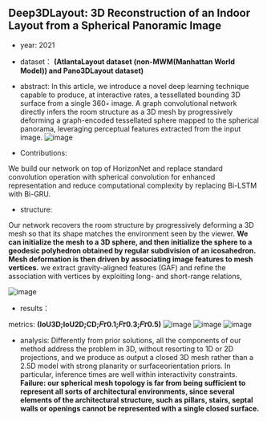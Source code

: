 ## Deep3DLayout: 3D Reconstruction of an Indoor Layout from a Spherical Panoramic Image


- year: 2021

- dataset：  **(AtlantaLayout dataset (non-MWM(Manhattan World Model)) and Pano3DLayout dataset)**  

- abstract: In this article, we introduce a novel deep learning technique capable to produce, at interactive rates, a tessellated bounding 3D surface from a single 360◦ image. A graph convolutional network directly infers the room structure as a 3D mesh by progressively deforming a graph-encoded tessellated sphere mapped to the spherical panorama, leveraging perceptual features extracted from the input image.
![image](https://github.com/VLISLAB/360-DL-Survey/blob/main/Images/Deep3Dlayoutabstract.png)

- Contributions:

We build our network on top of HorizonNet and replace standard convolution operation with spherical convolution for enhanced representation and reduce computational complexity by replacing Bi-LSTM with Bi-GRU.

- structure:

Our network recovers the room structure by progressively deforming a 3D mesh so that its shape matches the environment seen by the viewer. **We can initialize the mesh to a 3D sphere, and then initialize
the sphere to a geodesic polyhedron obtained by regular subdivision of an icosahedron. Mesh deformation is
then driven by associating image features to mesh vertices.** we extract gravity-aligned features (GAF) and refine the association with vertices by exploiting long- and short-range relations, 

![image](https://github.com/VLISLAB/360-DL-Survey/blob/main/Images/Deep3Dlayoutstructure.png)


- results：

metrics: **(IoU3D;IoU2D;CD;𝐹𝜏0.1;𝐹𝜏0.3;𝐹𝜏0.5)**
![image](https://github.com/VLISLAB/360-DL-Survey/blob/main/Images/Deep3Dlayoutresult.png)
![image](https://github.com/VLISLAB/360-DL-Survey/blob/main/Images/Deep3Dlayoutresult1.png)
![image](https://github.com/VLISLAB/360-DL-Survey/blob/main/Images/Deep3Dlayoutresult2.png)
- analysis: Differently from prior solutions, all the components of our method address the problem in 3D, without resorting to 1D or 2D projections, and we produce as output a closed 3D mesh rather than a 2.5D model with strong planarity or surfaceorientation priors. In particular, inference times are well within interactivity constraints. **Failure: our spherical mesh topology is far from being sufficient to represent all sorts of architectural environments, since several elements of the architectural structure, such as pillars, stairs, septal walls or openings cannot be represented with a single closed surface.**
